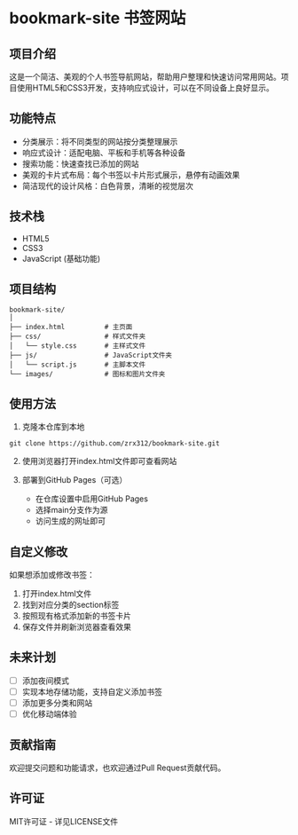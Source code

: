 # bookmark-site 书签网站

## 项目介绍
这是一个简洁、美观的个人书签导航网站，帮助用户整理和快速访问常用网站。项目使用HTML5和CSS3开发，支持响应式设计，可以在不同设备上良好显示。

## 功能特点
- 分类展示：将不同类型的网站按分类整理展示
- 响应式设计：适配电脑、平板和手机等各种设备
- 搜索功能：快速查找已添加的网站
- 美观的卡片式布局：每个书签以卡片形式展示，悬停有动画效果
- 简洁现代的设计风格：白色背景，清晰的视觉层次

## 技术栈
- HTML5
- CSS3
- JavaScript (基础功能)

## 项目结构
```
bookmark-site/
│
├── index.html          # 主页面
├── css/                # 样式文件夹
│   └── style.css       # 主样式文件
├── js/                 # JavaScript文件夹
│   └── script.js       # 主脚本文件
└── images/             # 图标和图片文件夹
```

## 使用方法
1. 克隆本仓库到本地
```
git clone https://github.com/zrx312/bookmark-site.git
```

2. 使用浏览器打开index.html文件即可查看网站

3. 部署到GitHub Pages（可选）
   - 在仓库设置中启用GitHub Pages
   - 选择main分支作为源
   - 访问生成的网址即可

## 自定义修改
如果想添加或修改书签：
1. 打开index.html文件
2. 找到对应分类的section标签
3. 按照现有格式添加新的书签卡片
4. 保存文件并刷新浏览器查看效果

## 未来计划
- [ ] 添加夜间模式
- [ ] 实现本地存储功能，支持自定义添加书签
- [ ] 添加更多分类和网站
- [ ] 优化移动端体验

## 贡献指南
欢迎提交问题和功能请求，也欢迎通过Pull Request贡献代码。

## 许可证
MIT许可证 - 详见LICENSE文件
